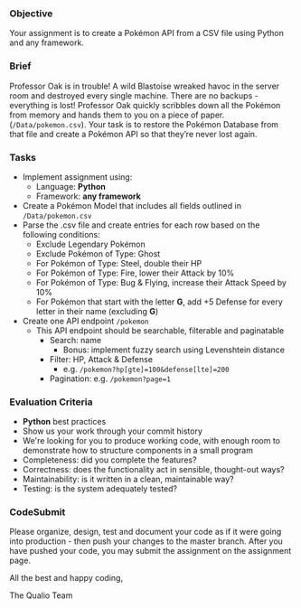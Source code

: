 ### Objective

Your assignment is to create a Pokémon API from a CSV file using Python and any framework.

### Brief

Professor Oak is in trouble! A wild Blastoise wreaked havoc in the server room and destroyed every single machine. There are no backups - everything is lost! Professor Oak quickly scribbles down all the Pokémon from memory and hands them to you on a piece of paper. (`/Data/pokemon.csv`). Your task is to restore the Pokémon Database from that file and create a Pokémon API so that they’re never lost again.

### Tasks

- Implement assignment using:
  - Language: **Python**
  - Framework: **any framework**
- Create a Pokémon Model that includes all fields outlined in `/Data/pokemon.csv`
- Parse the .csv file and create entries for each row based on the following conditions:
  - Exclude Legendary Pokémon
  - Exclude Pokémon of Type: Ghost
  - For Pokémon of Type: Steel, double their HP
  - For Pokémon of Type: Fire, lower their Attack by 10%
  - For Pokémon of Type: Bug & Flying, increase their Attack Speed by 10%
  - For Pokémon that start with the letter **G**, add +5 Defense for every letter in their name (excluding **G**)
- Create one API endpoint `/pokemon`
  - This API endpoint should be searchable, filterable and paginatable
    - Search: name
      - Bonus: implement fuzzy search using Levenshtein distance
    - Filter: HP, Attack & Defense
      - e.g. `/pokemon?hp[gte]=100&defense[lte]=200`
    - Pagination: e.g. `/pokemon?page=1`

### Evaluation Criteria

- **Python** best practices
- Show us your work through your commit history
- We're looking for you to produce working code, with enough room to demonstrate how to structure components in a small program
- Completeness: did you complete the features?
- Correctness: does the functionality act in sensible, thought-out ways?
- Maintainability: is it written in a clean, maintainable way?
- Testing: is the system adequately tested?

### CodeSubmit

Please organize, design, test and document your code as if it were going into production - then push your changes to the master branch. After you have pushed your code, you may submit the assignment on the assignment page.

All the best and happy coding,

The Qualio Team
